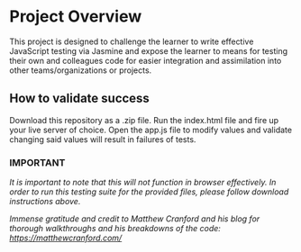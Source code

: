 # Project Overview

This project is designed to challenge the learner to write effective JavaScript
testing via Jasmine and expose the learner to means for testing their own and
colleagues code for easier integration and assimilation into other teams/organizations
or projects.

## How to validate success
Download this repository as a .zip file. Run the index.html file and fire up your
live server of choice. Open the app.js file to modify values and validate changing
said values will result in failures of tests.

### IMPORTANT
*It is important to note that this will not function in browser effectively.
In order to run this testing suite for the provided files, please follow download
instructions above.*

*Immense gratitude and credit to Matthew Cranford and his blog for thorough
walkthroughs and his breakdowns of the code: https://matthewcranford.com/* 

